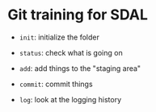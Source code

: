 # Git training for SDAL

- `init`: initialize the folder
- `status`: check what is going on
- `add`: add things to the "staging area"
- `commit`: commit things

- `log`: look at the logging history

